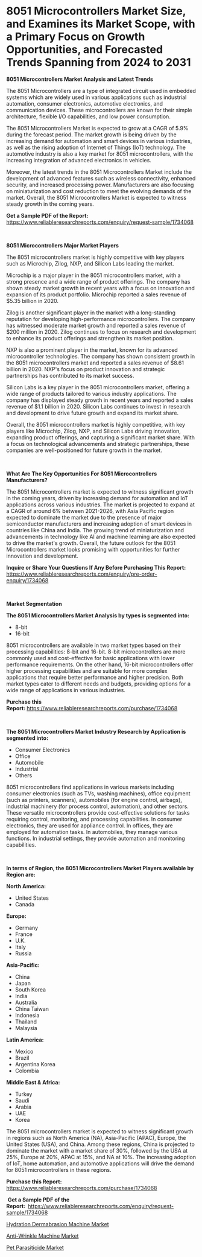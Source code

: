 <p><h1>8051 Microcontrollers Market Size, and Examines its Market Scope, with a Primary Focus on Growth Opportunities, and Forecasted Trends Spanning from 2024 to 2031</h1></p><p><strong>8051 Microcontrollers Market Analysis and Latest Trends</strong></p>
<p><p>The 8051 Microcontrollers are a type of integrated circuit used in embedded systems which are widely used in various applications such as industrial automation, consumer electronics, automotive electronics, and communication devices. These microcontrollers are known for their simple architecture, flexible I/O capabilities, and low power consumption.</p><p>The 8051 Microcontrollers Market is expected to grow at a CAGR of 5.9% during the forecast period. The market growth is being driven by the increasing demand for automation and smart devices in various industries, as well as the rising adoption of Internet of Things (IoT) technology. The automotive industry is also a key market for 8051 microcontrollers, with the increasing integration of advanced electronics in vehicles.</p><p>Moreover, the latest trends in the 8051 Microcontrollers Market include the development of advanced features such as wireless connectivity, enhanced security, and increased processing power. Manufacturers are also focusing on miniaturization and cost reduction to meet the evolving demands of the market. Overall, the 8051 Microcontrollers Market is expected to witness steady growth in the coming years.</p></p>
<p><strong>Get a Sample PDF of the Report:&nbsp;</strong> <a href="https://www.reliableresearchreports.com/enquiry/request-sample/1734068">https://www.reliableresearchreports.com/enquiry/request-sample/1734068</a></p>
<p>&nbsp;</p>
<p><strong>8051 Microcontrollers Major Market Players</strong></p>
<p><p>The 8051 microcontrollers market is highly competitive with key players such as Microchip, Zilog, NXP, and Silicon Labs leading the market. </p><p>Microchip is a major player in the 8051 microcontrollers market, with a strong presence and a wide range of product offerings. The company has shown steady market growth in recent years with a focus on innovation and expansion of its product portfolio. Microchip reported a sales revenue of $5.35 billion in 2020.</p><p>Zilog is another significant player in the market with a long-standing reputation for developing high-performance microcontrollers. The company has witnessed moderate market growth and reported a sales revenue of $200 million in 2020. Zilog continues to focus on research and development to enhance its product offerings and strengthen its market position.</p><p>NXP is also a prominent player in the market, known for its advanced microcontroller technologies. The company has shown consistent growth in the 8051 microcontrollers market and reported a sales revenue of $8.61 billion in 2020. NXP's focus on product innovation and strategic partnerships has contributed to its market success.</p><p>Silicon Labs is a key player in the 8051 microcontrollers market, offering a wide range of products tailored to various industry applications. The company has displayed steady growth in recent years and reported a sales revenue of $1.1 billion in 2020. Silicon Labs continues to invest in research and development to drive future growth and expand its market share.</p><p>Overall, the 8051 microcontrollers market is highly competitive, with key players like Microchip, Zilog, NXP, and Silicon Labs driving innovation, expanding product offerings, and capturing a significant market share. With a focus on technological advancements and strategic partnerships, these companies are well-positioned for future growth in the market.</p></p>
<p>&nbsp;</p>
<p><strong>What Are The Key Opportunities For 8051 Microcontrollers Manufacturers?</strong></p>
<p><p>The 8051 Microcontrollers market is expected to witness significant growth in the coming years, driven by increasing demand for automation and IoT applications across various industries. The market is projected to expand at a CAGR of around 6% between 2021-2026, with Asia Pacific region expected to dominate the market due to the presence of major semiconductor manufacturers and increasing adoption of smart devices in countries like China and India. The growing trend of miniaturization and advancements in technology like AI and machine learning are also expected to drive the market's growth. Overall, the future outlook for the 8051 Microcontrollers market looks promising with opportunities for further innovation and development.</p></p>
<p><strong>Inquire or Share Your Questions If Any Before Purchasing This Report:</strong> <a href="https://www.reliableresearchreports.com/enquiry/pre-order-enquiry/1734068">https://www.reliableresearchreports.com/enquiry/pre-order-enquiry/1734068</a></p>
<p>&nbsp;</p>
<p><strong>Market Segmentation</strong></p>
<p><strong>The 8051 Microcontrollers Market Analysis by types is segmented into:</strong></p>
<p><ul><li>8-bit</li><li>16-bit</li></ul></p>
<p><p>8051 microcontrollers are available in two market types based on their processing capabilities: 8-bit and 16-bit. 8-bit microcontrollers are more commonly used and cost-effective for basic applications with lower performance requirements. On the other hand, 16-bit microcontrollers offer higher processing capabilities and are suitable for more complex applications that require better performance and higher precision. Both market types cater to different needs and budgets, providing options for a wide range of applications in various industries.</p></p>
<p><strong>Purchase this Report:&nbsp;</strong><a href="https://www.reliableresearchreports.com/purchase/1734068">https://www.reliableresearchreports.com/purchase/1734068</a></p>
<p>&nbsp;</p>
<p><strong>The 8051 Microcontrollers Market Industry Research by Application is segmented into:</strong></p>
<p><ul><li>Consumer Electronics</li><li>Office</li><li>Automobile</li><li>Industrial</li><li>Others</li></ul></p>
<p><p>8051 microcontrollers find applications in various markets including consumer electronics (such as TVs, washing machines), office equipment (such as printers, scanners), automobiles (for engine control, airbags), industrial machinery (for process control, automation), and other sectors. These versatile microcontrollers provide cost-effective solutions for tasks requiring control, monitoring, and processing capabilities. In consumer electronics, they are used for appliance control. In offices, they are employed for automation tasks. In automobiles, they manage various functions. In industrial settings, they provide automation and monitoring capabilities.</p></p>
<p>&nbsp;</p>
<p><strong>In terms of Region, the 8051 Microcontrollers Market Players available by Region are:</strong></p>
<p>
    <p> <strong> North America: </strong>
        <ul>
            <li>United States</li>
            <li>Canada</li>
        </ul>
        </p> 
    <p> <strong> Europe: </strong>
        <ul>
            <li>Germany</li>
            <li>France</li>
            <li>U.K.</li>
            <li>Italy</li>
            <li>Russia</li>
        </ul>
        </p> 
    <p> <strong> Asia-Pacific: </strong>
        <ul>
            <li>China</li>
            <li>Japan</li>
            <li>South Korea</li>
            <li>India</li>
            <li>Australia</li>
            <li>China Taiwan</li>
            <li>Indonesia</li>
            <li>Thailand</li>
            <li>Malaysia</li>
        </ul>
        </p> 
    <p> <strong> Latin America: </strong>
        <ul>
            <li>Mexico</li>
            <li>Brazil</li>
            <li>Argentina Korea</li>
            <li>Colombia</li>
        </ul>
        </p> 
    <p> <strong> Middle East & Africa: </strong>
        <ul>
            <li>Turkey</li>
            <li>Saudi</li>
            <li>Arabia</li>
            <li>UAE</li>
            <li>Korea</li>
        </ul>
    </p>
    </p>
<p><p>The 8051 microcontrollers market is expected to witness significant growth in regions such as North America (NA), Asia-Pacific (APAC), Europe, the United States (USA), and China. Among these regions, China is projected to dominate the market with a market share of 30%, followed by the USA at 25%, Europe at 20%, APAC at 15%, and NA at 10%. The increasing adoption of IoT, home automation, and automotive applications will drive the demand for 8051 microcontrollers in these regions.</p></p>
<p><strong>Purchase this Report: </strong><a href="https://www.reliableresearchreports.com/purchase/1734068">https://www.reliableresearchreports.com/purchase/1734068</a></p>
<p>&nbsp;<strong>Get a Sample PDF of the Report:&nbsp;&nbsp;</strong><a href="https://www.reliableresearchreports.com/enquiry/request-sample/1734068">https://www.reliableresearchreports.com/enquiry/request-sample/1734068</a></p>
<p><strong></strong></p>
<p><p><a href="https://github.com/yoshih12/Market-Research-Report-List-2/blob/main/hydration-dermabrasion-machine-market.md">Hydration Dermabrasion Machine Market</a></p><p><a href="https://github.com/castoriffic/Market-Research-Report-List-3/blob/main/anti-wrinkle-machine-market.md">Anti-Wrinkle Machine Market</a></p><p><a href="https://github.com/jerrycopelandthomaswsqd8q/Market-Research-Report-List-2/blob/main/pet-parasiticide-market.md">Pet Parasiticide Market</a></p></p>